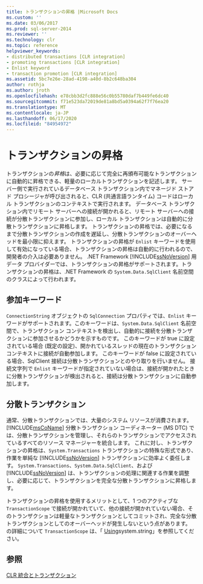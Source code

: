 ```yaml
---
title: トランザクションの昇格 |Microsoft Docs
ms.custom: ''
ms.date: 03/06/2017
ms.prod: sql-server-2014
ms.reviewer: ''
ms.technology: clr
ms.topic: reference
helpviewer_keywords:
- distributed transactions [CLR integration]
- promoting transactions [CLR integration]
- Enlist keyword
- transaction promotion [CLR integration]
ms.assetid: 5bc7e26e-28ad-4198-a40d-8b2c648ba304
author: rothja
ms.author: jroth
ms.openlocfilehash: e78cbb3d2fc888e56c0b55780daf7b449fe6dc40
ms.sourcegitcommit: f71e523da72019de81a8bd5a0394a62f7f76ea20
ms.translationtype: MT
ms.contentlocale: ja-JP
ms.lasthandoff: 06/17/2020
ms.locfileid: "84954972"
---
```

# <a name="transaction-promotion"></a>トランザクションの昇格
  トランザクションの*昇格*は、必要に応じて完全に再頒布可能なトランザクションに自動的に昇格できる、軽量のローカルトランザクションを記述します。 サーバー側で実行されているデータベース トランザクション内でマネージド ストアド プロシージャが呼び出されると、CLR (共通言語ランタイム) コードはローカル トランザクションのコンテキストで実行されます。  データベース トランザクション内でリモート サーバーへの接続が開かれると、リモート サーバーへの接続が分散トランザクションに参加し、ローカル トランザクションは自動的に分散トランザクションに昇格します。 トランザクションの昇格では、必要になるまで分散トランザクションの作成を遅延し、分散トランザクションのオーバーヘッドを最小限に抑えます。 トランザクションの昇格が `Enlist` キーワードを使用して有効になっている場合、トランザクションの昇格は自動的に行われるので、開発者の介入は必要ありません。 .NET Framework [!INCLUDE[ssNoVersion](../../includes/ssnoversion-md.md)] 用データ プロバイダーでは、トランザクションの昇格がサポートされます。トランザクションの昇格は、.NET Framework の `System.Data.SqlClient` 名前空間のクラスによって行われます。  
  
## <a name="the-enlist-keyword"></a>参加キーワード  
 `ConnectionString` オブジェクトの `SqlConnection` プロパティでは、`Enlist` キーワードがサポートされます。このキーワードは、`System.Data.SqlClient` 名前空間で、トランザクション コンテキストを検出し、自動的に接続を分散トランザクションに参加させるかどうかを示すものです。 このキーワードが true に設定されている場合 (既定の設定)、開かれているスレッドの現在のトランザクション コンテキストに接続が自動参加します。 このキーワードが false に設定されている場合、SqlClient 接続は分散トランザクションとのやり取りを行いません。 接続文字列で `Enlist` キーワードが指定されていない場合は、接続が開かれたときに分散トランザクションが検出されると、接続は分散トランザクションに自動参加します。  
  
## <a name="distributed-transactions"></a>分散トランザクション  
 通常、分散トランザクションでは、大量のシステム リソースが消費されます。 [!INCLUDE[msCoName](../../includes/msconame-md.md)] 分散トランザクション コーディネーター (MS DTC) では、分散トランザクションを管理し、それらのトランザクションでアクセスされているすべてのリソース マネージャーを統合します。 これに対し、トランザクションの昇格は、`System.Transactions` トランザクションの特殊な形式であり、作業を単純な [!INCLUDE[ssNoVersion](../../includes/ssnoversion-md.md)] トランザクションに効率よく委任します。 `System.Transactions`、`System.Data.SqlClient`、および [!INCLUDE[ssNoVersion](../../includes/ssnoversion-md.md)] は、トランザクションの処理に関連する作業を調整し、必要に応じて、トランザクションを完全な分散トランザクションに昇格します。  
  
 トランザクションの昇格を使用するメリットとして、1 つのアクティブな `TransactionScope` で接続が開かれていて、他の接続が開かれていない場合、そのトランザクションは軽量なトランザクションとしてコミットされ、完全な分散トランザクションとしてのオーバーヘッドが発生しないという点があります。 の詳細について `TransactionScope` は、「 [Using](../native-client-ole-db-transactions/transactions.md)system.string」を参照してください。  
  
## <a name="see-also"></a>参照  
 [CLR 統合とトランザクション](clr-integration-and-transactions.md)  
  
  
